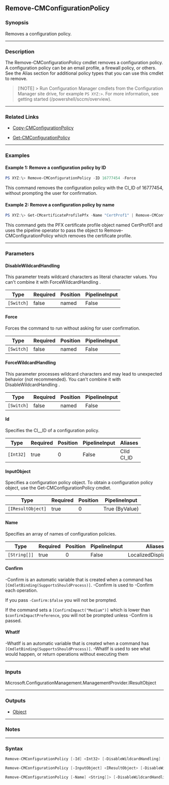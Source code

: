 Remove-CMConfigurationPolicy
----------------------------




### Synopsis
Removes a configuration policy.



---


### Description

The Remove-CMConfigurationPolicy cmdlet removes a configuration policy. A configuration policy can be an email profile, a firewall policy, or others. See the Alias section for additional policy types that you can use this cmdlet to remove.



> [!NOTE] > Run Configuration Manager cmdlets from the Configuration Manager site drive, for example `PS XYZ:>`. For more information, see getting started (/powershell/sccm/overview).



---


### Related Links
* [Copy-CMConfigurationPolicy](Copy-CMConfigurationPolicy)



* [Get-CMConfigurationPolicy](Get-CMConfigurationPolicy)





---


### Examples
#### Example 1: Remove a configuration policy by ID
```PowerShell
PS XYZ:\> Remove-CMConfigurationPolicy -ID 16777454 -Force
```
This command removes the configuration policy with the CI_ID of 16777454, without prompting the user for confirmation.
#### Example 2: Remove a configuration policy by name
```PowerShell
PS XYZ:\> Get-CMcertificateProfilePfx -Name "CertProf1" | Remove-CMConfigurationPolicy
```
This command gets the PFX certificate profile object named CertProf01 and uses the pipeline operator to pass the object to Remove-CMConfigurationPolicy which removes the certificate profile.


---


### Parameters
#### **DisableWildcardHandling**

This parameter treats wildcard characters as literal character values. You can't combine it with ForceWildcardHandling .






|Type      |Required|Position|PipelineInput|
|----------|--------|--------|-------------|
|`[Switch]`|false   |named   |False        |



#### **Force**

Forces the command to run without asking for user confirmation.






|Type      |Required|Position|PipelineInput|
|----------|--------|--------|-------------|
|`[Switch]`|false   |named   |False        |



#### **ForceWildcardHandling**

This parameter processes wildcard characters and may lead to unexpected behavior (not recommended). You can't combine it with DisableWildcardHandling .






|Type      |Required|Position|PipelineInput|
|----------|--------|--------|-------------|
|`[Switch]`|false   |named   |False        |



#### **Id**

Specifies the CI__ID of a configuration policy.






|Type     |Required|Position|PipelineInput|Aliases       |
|---------|--------|--------|-------------|--------------|
|`[Int32]`|true    |0       |False        |CIId<br/>CI_ID|



#### **InputObject**

Specifies a configuration policy object. To obtain a configuration policy object, use the Get-CMConfigurationPolicy cmdlet.






|Type             |Required|Position|PipelineInput |
|-----------------|--------|--------|--------------|
|`[IResultObject]`|true    |0       |True (ByValue)|



#### **Name**

Specifies an array of names of configuration policies.






|Type        |Required|Position|PipelineInput|Aliases             |
|------------|--------|--------|-------------|--------------------|
|`[String[]]`|true    |0       |False        |LocalizedDisplayName|



#### **Confirm**
-Confirm is an automatic variable that is created when a command has ```[CmdletBinding(SupportsShouldProcess)]```.
-Confirm is used to -Confirm each operation.

If you pass ```-Confirm:$false``` you will not be prompted.


If the command sets a ```[ConfirmImpact("Medium")]``` which is lower than ```$confirmImpactPreference```, you will not be prompted unless -Confirm is passed.

#### **WhatIf**
-WhatIf is an automatic variable that is created when a command has ```[CmdletBinding(SupportsShouldProcess)]```.
-WhatIf is used to see what would happen, or return operations without executing them


---


### Inputs
Microsoft.ConfigurationManagement.ManagementProvider.IResultObject





---


### Outputs
* [Object](https://learn.microsoft.com/en-us/dotnet/api/System.Object)






---


### Notes




---


### Syntax
```PowerShell
Remove-CMConfigurationPolicy [-Id] <Int32> [-DisableWildcardHandling] [-Force] [-ForceWildcardHandling] [-Confirm] [-WhatIf] [<CommonParameters>]
```
```PowerShell
Remove-CMConfigurationPolicy [-InputObject] <IResultObject> [-DisableWildcardHandling] [-Force] [-ForceWildcardHandling] [-Confirm] [-WhatIf] [<CommonParameters>]
```
```PowerShell
Remove-CMConfigurationPolicy [-Name] <String[]> [-DisableWildcardHandling] [-Force] [-ForceWildcardHandling] [-Confirm] [-WhatIf] [<CommonParameters>]
```
